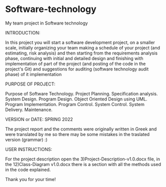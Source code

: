 # Software-technology

My team project in Software technology

INTRODUCTION:

In this project you will start a software development project, on a smaller scale, initially
organizing your team making a schedule of your project (and estimating,
risk analysis) and then starting from the requirements analysis phase, continuing
with initial and detailed design and finishing with implementation of part of the project (and posting
of the code in the project's Git) and suggestions for auditing (software technology audit phase) of it
implementation

PURPOSE OF PROJECT:

Purpose of Software Technology. Project Planning. Specification analysis. System Design. Program Design. Object Oriented Design using UML. Program Implementation. Program Control. System Control. System Delivery. Maintenance.

VERSION or DATE: SPRING 2022

The project report and the comments were originally written  in Greek and were translated by me so there may be some mistakes in the traslated version (grammar) :)

USER INSTRUCTIONS:

For the project description open the 3)Project-Description-v1.0.docx file, in the 12)Class-Diagram v1.0.docx there is a section with all the methods used in the code explained.

Thank you for your time!
